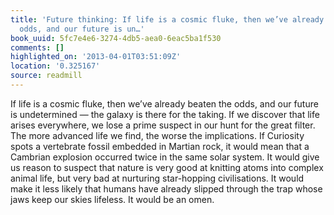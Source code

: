 ```yaml
---
title: 'Future thinking: If life is a cosmic fluke, then we’ve already beaten the
  odds, and our future is un…'
book_uuid: 5fc7e4e6-3274-4db5-aea0-6eac5ba1f530
comments: []
highlighted_on: '2013-04-01T03:51:09Z'
location: '0.325167'
source: readmill
---
```


If life is a cosmic fluke, then we’ve already beaten the odds, and our future is undetermined — the galaxy is there for the taking. If we discover that life arises everywhere, we lose a prime suspect in our hunt for the great filter. The more advanced life we find, the worse the implications. If Curiosity spots a vertebrate fossil embedded in Martian rock, it would mean that a Cambrian explosion occurred twice in the same solar system. It would give us reason to suspect that nature is very good at knitting atoms into complex animal life, but very bad at nurturing star-hopping civilisations. It would make it less likely that humans have already slipped through the trap whose jaws keep our skies lifeless. It would be an omen.